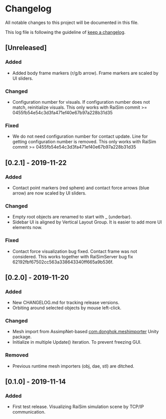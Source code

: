 # Changelog

All notable changes to this project will be documented in this file.

This log file is following the guideline of [keep a changelog](https://keepachangelog.com).

## [Unreleased]
### Added
- Added body frame markers (r/g/b arrow). Frame markers are scaled by UI sliders.

### Changed
- Configuration number for visuals. If configuration number does not match, reinitialize visuals. This only works with RaiSim commit >= 0455fb54e54c3d3fa471ef40e67b97a228b31d35 

### Fixed 
- We do not need configuration number for contact update. Line for getting configuration number is removed. This only works with RaiSim commit >= 0455fb54e54c3d3fa471ef40e67b97a228b31d35

## [0.2.1] - 2019-11-22

### Added
- Contact point markers (red sphere) and contact force arrows (blue arrow) are now scaled by UI sliders.

### Changed
- Empty root objects are renamed to start with _ (underbar). 
- Sidebar UI is aligned by Vertical Layout Group. It is easier to add more UI elements now. 

### Fixed
- Contact force visualization bug fixed. Contact frame was not considered. This works together with RaiSimServer bug fix 62192fbf67502cc563a338643340ff665a9b536f. 

## [0.2.0] - 2019-11-20

### Added 
- New CHANGELOG.md for tracking release versions.  
- Orbiting around selected objects by mouse left-click.

### Changed
- Mesh import from AssimpNet-based [com.donghok.meshimporter](https://github.com/eastskykang/UnityMeshImporter) Unity package.  
- Initialize in multiple Update() iteration. To prevent freezing GUI.

### Removed
- Previous runtime mesh importers (obj, dae, stl) are ditched.

## [0.1.0] - 2019-11-14

### Added 
- First test release. Visualizing RaiSim simulation scene by TCP/IP communication.